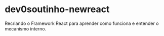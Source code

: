 # dev0soutinho-newreact
Recriando o Framework React para aprender como funciona e entender o mecanismo interno.
